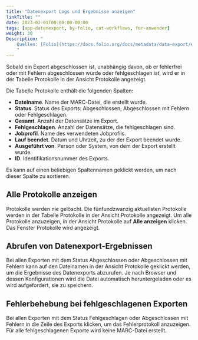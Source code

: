 ```yaml
---
title: "Datenexport Logs und Ergebnisse anzeigen"
linkTitle: ""
date: 2023-02-01T00:00:00-00:00
tags: [app-datenexport, by-folio, cat-workflows, for-anwender]
weight: 30
Description: "
    Quellen: [Folio](https://docs.folio.org/docs/metadata/data-export/#viewing-export-logs) & [GBV](https://info.gbv.de/display/FOLIOGBVEXTERN/Folio:+Datenexport+Logs+und+Ergebnisse+anzeigen)
    "
---
```


Sobald ein Export abgeschlossen ist, unabhängig davon, ob er fehlerfrei oder mit Fehlern abgeschlossen wurde oder fehlgeschlagen ist, wird er in der Tabelle Protokolle in der Ansicht Protokolle angezeigt.

Die Tabelle Protokolle enthält die folgenden Spalten:

* **Dateiname**. Name der MARC-Datei, die erstellt wurde.
* **Status**. Status des Exports: Abgeschlossen, Abgeschlossen mit Fehlern oder Fehlgeschlagen.
* **Gesamt**. Anzahl der Datensätze im Export.
* **Fehlgeschlagen**. Anzahl der Datensätze, die fehlgeschlagen sind.
* **Jobprofil**. Name des verwendeten Jobprofils.
* **Lauf beendet**. Datum und Uhrzeit, zu der der Export beendet wurde.
* **Ausgeführt von**. Person oder System, von dem der Export erstellt wurde.
* **ID**. Identifikationsnummer des Exports.

Es kann auf einen beliebigen Spaltennamen geklickt werden, um nach dieser Spalte zu sortieren.

## Alle Protokolle anzeigen

Protokolle werden nie gelöscht. Die fünfundzwanzig aktuellsten Protokolle werden in der Tabelle Protokolle in der Ansicht Protokolle angezeigt. Um alle Protokolle anzuzeigen, in der Ansicht Protokolle auf **Alle anzeigen** klicken. Das Fenster Protokolle wird angezeigt.

## Abrufen von Datenexport-Ergebnissen

Bei allen Exporten mit dem Status Abgeschlossen oder Abgeschlossen mit Fehlern kann auf den Dateinamen in der Ansicht Protokolle geklickt werden, um die Ergebnisse des Datenexports abzurufen. Je nach Browser und dessen Konfigurationen wird die Datei automatisch heruntergeladen oder es wird aufgefordert, sie zu speichern.

## Fehlerbehebung bei fehlgeschlagenen Exporten

Bei allen Exporten mit dem Status Fehlgeschlagen oder Abgeschlossen mit Fehlern in die Zeile des Exports klicken, um das Fehlerprotokoll anzuzeigen. Für alle fehlgeschlagenen Exporte wird keine MARC-Datei erstellt.
